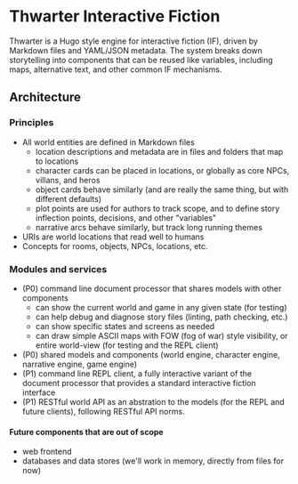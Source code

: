 # Thwarter Interactive Fiction

Thwarter is a Hugo style engine for interactive fiction (IF), driven by Markdown files and YAML/JSON metadata. The system breaks down storytelling into components that can be reused like variables, including maps, alternative text, and other common IF mechanisms.

## Architecture


### Principles

- All world entities are defined in Markdown files
    - location descriptions and metadata are in files and folders that map to locations
    - character cards can be placed in locations, or globally as core NPCs, villans, and heros
    - object cards behave similarly (and are really the same thing, but with different defaults)
    - plot points are used for authors to track scope, and to define story inflection points, decisions, and other "variables"
    - narrative arcs behave similarly, but track long running themes
- URIs are world locations that read well to humans
- Concepts for rooms, objects, NPCs, locations, etc.

### Modules and services

- (P0) command line document processor that shares models with other components
    - can show the current world and game in any given state (for testing)
    - can help debug and diagnose story files (linting, path checking, etc.)
    - can show specific states and screens as needed
    - can draw simple ASCII maps with FOW (fog of war) style visibility, or entire world-view (for testing and the REPL client)
- (P0) shared models and components (world engine, character engine, narrative engine, game engine)
- (P1) command line REPL client, a fully interactive variant of the document processor that provides a standard interactive fiction interface
- (P1) RESTful world API as an abstration to the models (for the REPL and future clients), following RESTful API norms.


#### Future components that are out of scope

- web frontend
- databases and data stores (we'll work in memory, directly from files for now)